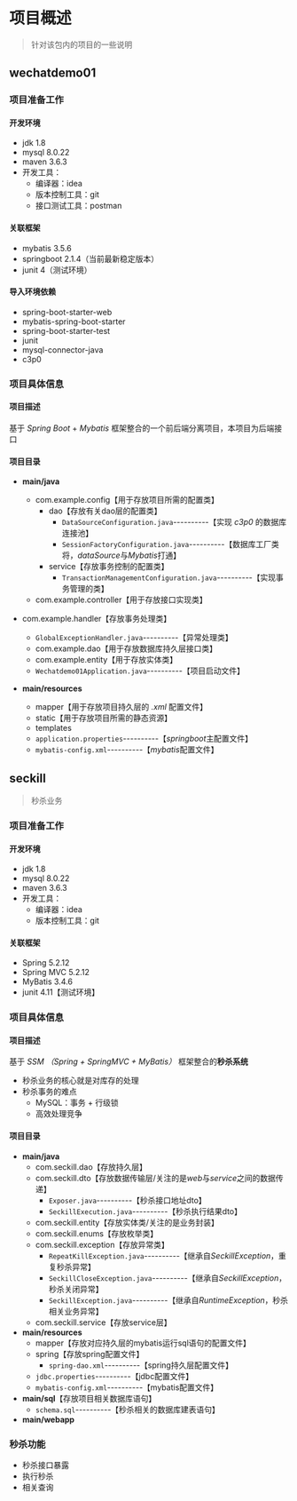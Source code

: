 # 项目概述

> 针对该包内的项目的一些说明

## wechatdemo01

### 项目准备工作

#### 开发环境

- jdk 1.8
- mysql 8.0.22
- maven 3.6.3
- 开发工具：
  - 编译器：idea
  - 版本控制工具：git
  - 接口测试工具：postman



#### 关联框架

- mybatis 3.5.6
- springboot 2.1.4（当前最新稳定版本）
- junit 4（测试环境）



#### 导入环境依赖

- spring-boot-starter-web
- mybatis-spring-boot-starter
- spring-boot-starter-test
- junit
- mysql-connector-java
- c3p0



### 项目具体信息

#### 项目描述

基于 *Spring Boot* + *Mybatis* 框架整合的一个前后端分离项目，本项目为后端接口



#### 项目目录

- **main/java**
  - com.example.config【用于存放项目所需的配置类】
    - dao【存放有关dao层的配置类】
      - `DataSourceConfiguration.java`----------【实现 *c3p0* 的数据库连接池】
      - `SessionFactoryConfiguration.java`----------【数据库工厂类将，*dataSource*与*Mybatis*打通】
    - service【存放事务控制的配置类】
      - `TransactionManagementConfiguration.java`----------【实现事务管理的类】
  - com.example.controller【用于存放接口实现类】
- com.example.handler【存放事务处理类】
  - `GlobalExceptionHandler.java`----------【异常处理类】
  - com.example.dao【用于存放数据库持久层接口类】
  - com.example.entity【用于存放实体类】
  - `Wechatdemo01Application.java`----------【项目启动文件】

- **main/resources**
  - mapper【用于存放项目持久层的 *.xml* 配置文件】
  - static【用于存放项目所需的静态资源】
  - templates
  - `application.properties`----------【*springboot*主配置文件】
  - `mybatis-config.xml`----------【*mybatis*配置文件】



## seckill

> 秒杀业务

### 项目准备工作

#### 开发环境

- jdk 1.8
- mysql 8.0.22
- maven 3.6.3
- 开发工具：
  - 编译器：idea
  - 版本控制工具：git



#### 关联框架

- Spring 5.2.12
- Spring MVC 5.2.12
- MyBatis 3.4.6
- junit 4.11【测试环境】



### 项目具体信息

#### 项目描述

基于 *SSM （Spring + SpringMVC + MyBatis）* 框架整合的**秒杀系统**

- 秒杀业务的核心就是对库存的处理
- 秒杀事务的难点
  - MySQL：事务 + 行级锁
  - 高效处理竞争



#### 项目目录

- **main/java**
  - com.seckill.dao【存放持久层】
  - com.seckill.dto【存放数据传输层/关注的是*web*与*service*之间的数据传递】
    - `Exposer.java`----------【秒杀接口地址dto】
    - `SeckillExecution.java`----------【秒杀执行结果dto】
  - com.seckill.entity【存放实体类/关注的是业务封装】
  - com.seckill.enums【存放枚举类】
  - com.seckill.exception【存放异常类】
    - `RepeatKillException.java`----------【继承自*SeckillException*，重复秒杀异常】
    - `SeckillCloseException.java`----------【继承自*SeckillException*，秒杀关闭异常】
    - `SeckillException.java`----------【继承自*RuntimeException*，秒杀相关业务异常】
  - com.seckill.service【存放service层】
- **main/resources**
  - mapper【存放对应持久层的mybatis运行sql语句的配置文件】
  - spring【存放spring配置文件】
    - `spring-dao.xml`----------【spring持久层配置文件】
  - `jdbc.properties`----------【jdbc配置文件】
  - `mybatis-config.xml`----------【mybatis配置文件】
- **main/sql**【存放项目相关数据库语句】
  - `schema.sql`----------【秒杀相关的数据库建表语句】
- **main/webapp**



### 秒杀功能

- 秒杀接口暴露
- 执行秒杀
- 相关查询



